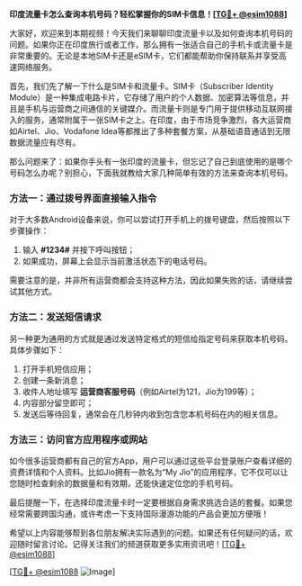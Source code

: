 **印度流量卡怎么查询本机号码？轻松掌握你的SIM卡信息！[[TG💪+ @esim1088](https://t.me/s/esim1088)]**

大家好，欢迎来到本期视频！今天我们来聊聊印度流量卡以及如何查询本机号码的问题。如果你正在印度旅行或者工作，那么拥有一张适合自己的手机卡或流量卡是非常重要的。无论是本地SIM卡还是eSIM卡，它们都能帮助你保持联系并享受高速网络服务。

首先，我们先了解一下什么是SIM卡和流量卡。SIM卡（Subscriber Identity Module）是一种集成电路卡片，它存储了用户的个人数据、加密算法等信息，并且是手机与运营商之间通信的关键媒介。而流量卡则是专门用于提供移动互联网接入的服务，通常附属于一张SIM卡之上。在印度，由于市场竞争激烈，各大运营商如Airtel、Jio、Vodafone Idea等都推出了多种套餐方案，从基础语音通话到无限数据流量应有尽有。

那么问题来了：如果你手头有一张印度的流量卡，但忘记了自己到底使用的是哪个号码怎么办呢？别担心，下面我就教给大家几种简单有效的方法来查询本机号码。

### 方法一：通过拨号界面直接输入指令

对于大多数Android设备来说，你可以尝试打开手机上的拨号键盘，然后按照以下步骤操作：
1. 输入 **#1234#** 并按下呼叫按钮；
2. 如果成功，屏幕上会显示当前激活状态下的电话号码。

需要注意的是，并非所有运营商都会支持这种方法，因此如果失败的话，请继续尝试其他方式。

### 方法二：发送短信请求

另一种更为通用的方式就是通过发送特定格式的短信给指定号码来获取本机号码。具体步骤如下：
1. 打开手机短信应用；
2. 创建一条新消息；
3. 收件人地址填写 **运营商客服号码**（例如Airtel为121，Jio为199等）；
4. 内容部分留空即可；
5. 发送后等待回复，通常会在几秒钟内收到包含您本机号码在内的相关信息。

### 方法三：访问官方应用程序或网站

如今很多运营商都有自己的官方App，用户可以通过这些平台登录账户查看详细的资费详情和个人资料。比如Jio拥有一款名为“My Jio”的应用程序，它不仅可以让您随时检查剩余的数据量和有效期，还能快速定位您的手机号码。

最后提醒一下，在选择印度流量卡时一定要根据自身需求挑选合适的套餐。如果您经常需要跨国沟通，或许考虑一下支持国际漫游功能的产品会更加方便哦！

希望以上内容能够帮到各位朋友解决实际遇到的问题。如果还有任何疑问的话，欢迎随时留言讨论。记得关注我们的频道获取更多实用资讯吧！[[TG💪+ @esim1088](https://t.me/s/esim1088)]

[[TG💪+ @esim1088](https://t.me/s/esim1088) ![Image](https://i.postimg.cc/4NQfJmqS/Snipaste-2025-05-13-00-14-12.png)]